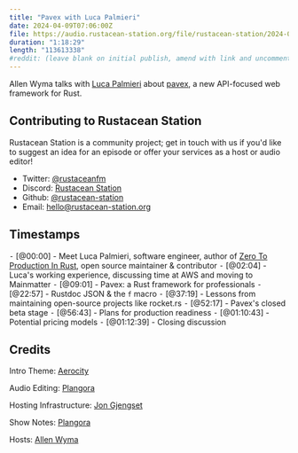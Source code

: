 ```yaml
---
title: "Pavex with Luca Palmieri"
date: 2024-04-09T07:06:00Z
file: https://audio.rustacean-station.org/file/rustacean-station/2024-04-09-luca-palmieri-pavex.mp3
duration: "1:18:29"
length: "113613338"
#reddit: (leave blank on initial publish, amend with link and uncomment this line after Reddit thread has been posted)
---
```


Allen Wyma talks with [Luca Palmieri](https://www.lpalmieri.com/) about [pavex](https://pavex.dev/), a new API-focused web framework for Rust.

## Contributing to Rustacean Station

Rustacean Station is a community project; get in touch with us if you'd like to suggest an idea for an episode or offer your services as a host or audio editor!

- Twitter: [@rustaceanfm](https://twitter.com/rustaceanfm)
- Discord: [Rustacean Station](https://discord.gg/cHc3Gyc)
- Github: [@rustacean-station](https://github.com/rustacean-station/)
- Email: [hello@rustacean-station.org](mailto:hello@rustacean-station.org)

## Timestamps

⁃ [@00:00] - Meet Luca Palmieri, software engineer, author of [Zero To Production In Rust](https://www.zero2prod.com/), open source maintainer & contributor
⁃ [@02:04] - Luca's working experience, discussing time at AWS and moving to Mainmatter
⁃ [@09:01] - Pavex: a Rust framework for professionals
⁃ [@22:57] - Rustdoc JSON & the `f` macro
⁃ [@37:19] - Lessons from maintaining open-source projects like rocket.rs
⁃ [@52:17] - Pavex's closed beta stage
⁃ [@56:43] - Plans for production readiness
⁃ [@01:10:43] - Potential pricing models
⁃ [@01:12:39] - Closing discussion

## Credits

Intro Theme: [Aerocity](https://twitter.com/AerocityMusic)

Audio Editing: [Plangora](https://twitter.com/plangora)

Hosting Infrastructure: [Jon Gjengset](https://twitter.com/jonhoo/)

Show Notes: [Plangora](https://twitter.com/plangora)

Hosts: [Allen Wyma](https://twitter.com/allenwyma)
